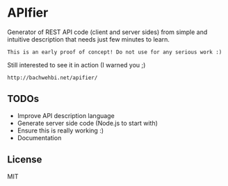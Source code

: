 APIfier
=======

Generator of REST API code (client and server sides) from simple and intuitive description that needs just few minutes to learn.

    This is an early proof of concept! Do not use for any serious work :)

Still interested to see it in action (I warned you ;)

    http://bachwehbi.net/apifier/

## TODOs
* Improve API description language
* Generate server side code (Node.js to start with)
* Ensure this is really working :)
* Documentation

## License
MIT

